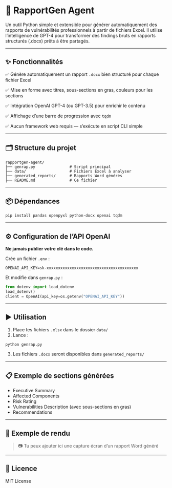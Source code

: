# 📄 RapportGen Agent

Un outil Python simple et extensible pour générer automatiquement des rapports de vulnérabilités professionnels à partir de fichiers Excel.
Il utilise l’intelligence de GPT-4 pour transformer des findings bruts en rapports structurés (.docx) prêts à être partagés.

---

## ✨ Fonctionnalités

✅ Génère automatiquement un rapport `.docx` bien structuré pour chaque fichier Excel

✅ Mise en forme avec titres, sous-sections en gras, couleurs pour les sections

✅ Intégration OpenAI GPT-4 (ou GPT-3.5) pour enrichir le contenu

✅ Affichage d’une barre de progression avec `tqdm`

✅ Aucun framework web requis — s’exécute en script CLI simple

---

## 🗂️ Structure du projet

```
rapportgen-agent/
├── genrap.py               # Script principal
├── data/                   # Fichiers Excel à analyser
├── generated_reports/      # Rapports Word générés
├── README.md               # Ce fichier
```

---

## 📦 Dépendances

```bash
pip install pandas openpyxl python-docx openai tqdm
```

---

## ⚙️ Configuration de l’API OpenAI

**Ne jamais publier votre clé dans le code.**

Crée un fichier `.env` :

```env
OPENAI_API_KEY=sk-xxxxxxxxxxxxxxxxxxxxxxxxxxxxxxxxxxxxxxxx
```

Et modifie dans `genrap.py` :

```python
from dotenv import load_dotenv
load_dotenv()
client = OpenAI(api_key=os.getenv("OPENAI_API_KEY"))
```

---

## ▶️ Utilisation

1. Place tes fichiers `.xlsx` dans le dossier `data/`
2. Lance :

```bash
python genrap.py
```

3. Les fichiers `.docx` seront disponibles dans `generated_reports/`

---

## 📋 Exemple de sections générées

* Executive Summary
* Affected Components
* Risk Rating
* Vulnerabilities Description (avec sous-sections en gras)
* Recommendations

---

## 🧠 Exemple de rendu

> 📷 Tu peux ajouter ici une capture écran d’un rapport Word généré

---

## 📜 Licence

MIT License
